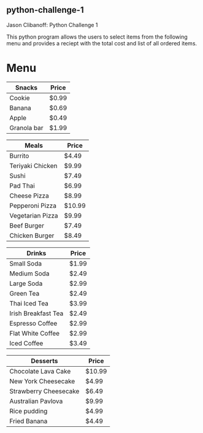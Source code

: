 ## python-challenge-1
Jason Clibanoff: Python Challenge 1

This python program allows the users to select items from the following menu and provides a reciept with the total cost and list of all ordered items.

# Menu
|Snacks      | Price     |
|----------|-----------|
|Cookie    |      $0.99|
|Banana    |      $0.69|
|Apple    |      $0.49|
|Granola bar |  $1.99 |


|Meals     | Price     |
|----------|-----------|
|Burrito    |      $4.49|
|Teriyaki Chicken    |      $9.99|
|Sushi   |      $7.49|
|Pad Thai   |      $6.99|
|Cheese Pizza  |      $8.99|
|Pepperoni Pizza   |      $10.99|
|Vegetarian Pizza| $9.99|
|Beef Burger | $7.49|
|Chicken Burger | $8.49|

|Drinks     | Price     |
|----------|-----------|
|Small Soda | $1.99|
|Medium Soda| $2.49|
|Large Soda| $2.99|
|Green Tea | $2.49|
|Thai Iced Tea | $3.99|
|Irish Breakfast Tea | $2.49 |
|Espresso Coffee | $2.99|
|Flat White Coffee | $2.99|
|Iced Coffee | $3.49|

|Desserts    | Price     |
|----------|-----------|
|Chocolate Lava Cake | $10.99|
|New York Cheesecake | $4.99|
|Strawberry Cheesecake | $6.49 |
| Australian Pavlova | $9.99 |
|Rice pudding | $4.99 |
|Fried Banana | $4.49 |